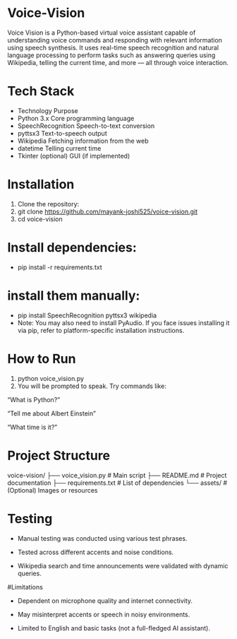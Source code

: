 # Voice-Vision
Voice Vision is a Python-based virtual voice assistant capable of understanding voice commands and responding with relevant information using speech synthesis. It uses real-time speech recognition and natural language processing to perform tasks such as answering queries using Wikipedia, telling the current time, and more — all through voice interaction.

# Tech Stack
- Technology	Purpose
- Python 3.x	Core programming language
- SpeechRecognition	Speech-to-text conversion
- pyttsx3	Text-to-speech output
- Wikipedia	Fetching information from the web
- datetime	Telling current time
- Tkinter (optional)	GUI (if implemented)

# Installation
1. Clone the repository:
2. git clone https://github.com/mayank-joshi525/voice-vision.git
3. cd voice-vision

# Install dependencies:
- pip install -r requirements.txt

# install them manually:
- pip install SpeechRecognition pyttsx3 wikipedia
- Note: You may also need to install PyAudio. If you face issues installing it via pip, refer to platform-specific installation instructions.

# How to Run
1. python voice_vision.py
2. You will be prompted to speak. Try commands like:

“What is Python?”

“Tell me about Albert Einstein”

“What time is it?”

# Project Structure
voice-vision/
├── voice_vision.py       # Main script
├── README.md             # Project documentation
├── requirements.txt      # List of dependencies
└── assets/               # (Optional) Images or resources


# Testing
- Manual testing was conducted using various test phrases.

- Tested across different accents and noise conditions.

- Wikipedia search and time announcements were validated with dynamic queries.

#Limitations
- Dependent on microphone quality and internet connectivity.

- May misinterpret accents or speech in noisy environments.

- Limited to English and basic tasks (not a full-fledged AI assistant).
